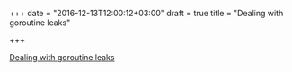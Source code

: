 +++
date = "2016-12-13T12:00:12+03:00"
draft = true
title = "Dealing with goroutine leaks"

+++

<p><a href="https://medium.com/golangspec/goroutine-leak-400063aef468">Dealing with goroutine leaks</a></p>
